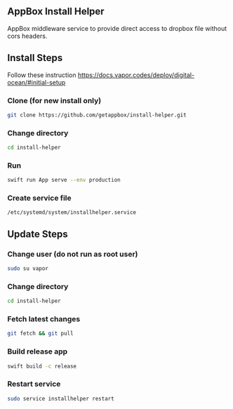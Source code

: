 ## AppBox Install Helper
AppBox middleware service to provide direct access to dropbox file without cors headers.


## Install Steps

Follow these instruction https://docs.vapor.codes/deploy/digital-ocean/#initial-setup

### Clone (for new install only)
```sh
git clone https://github.com/getappbox/install-helper.git
```

### Change directory
```sh
cd install-helper
```

### Run
```sh
swift run App serve --env production
```

### Create service file
```
/etc/systemd/system/installhelper.service
```


## Update Steps
### Change user (do not run as root user)
```sh
sudo su vapor
```

### Change directory
```sh
cd install-helper
```

### Fetch latest changes
```sh
git fetch && git pull
```

### Build release app
```sh
swift build -c release
```

### Restart service
```sh
sudo service installhelper restart
```
